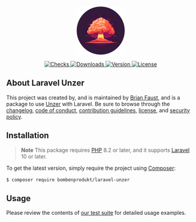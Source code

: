 <p align="center">
    <a href="https://bombenprodukt.com" target="_blank">
        <img src="https://raw.githubusercontent.com/BombenProdukt/assets/main/logo-text.svg" width="128" alt="BombenProdukt Logo" />
    </a>
</p>

<p align="center">
    <a href="https://github.com/faustbrian/laravel-unzer/actions">
        <img src="https://badge.sh/github/check-runs/BombenProdukt/laravel-unzer" alt="Checks" />
    </a>
    <a href="https://packagist.org/packages/bombenprodukt/laravel-unzer">
        <img src="https://badge.sh/packagist/downloads/BombenProdukt/laravel-unzer" alt="Downloads" />
    </a>
    <a href="https://packagist.org/packages/bombenprodukt/laravel-unzer">
        <img src="https://badge.sh/packagist/version/BombenProdukt/laravel-unzer" alt="Version" />
    </a>
    <a href="https://packagist.org/packages/bombenprodukt/laravel-unzer">
        <img src="https://badge.sh/packagist/license/BombenProdukt/laravel-unzer" alt="License" />
    </a>
</p>

## About Laravel Unzer

This project was created by, and is maintained by [Brian Faust](https://github.com/faustbrian), and is a package to use [Unzer](https://www.unzer.com/en/) with Laravel. Be sure to browse through the [changelog](CHANGELOG.md), [code of conduct](.github/CODE_OF_CONDUCT.md), [contribution guidelines](.github/CONTRIBUTING.md), [license](LICENSE), and [security policy](.github/SECURITY.md).

## Installation

> **Note**
> This package requires [PHP](https://www.php.net/) 8.2 or later, and it supports [Laravel](https://laravel.com/) 10 or later.

To get the latest version, simply require the project using [Composer](https://getcomposer.org/):

```bash
$ composer require bombenprodukt/laravel-unzer
```

## Usage

Please review the contents of [our test suite](/tests) for detailed usage examples.
